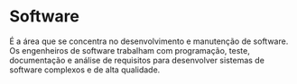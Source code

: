 # Software
É a área que se concentra no desenvolvimento e manutenção de software. Os engenheiros de software trabalham com programação, teste, documentação e análise de requisitos para desenvolver sistemas de software complexos e de alta qualidade.